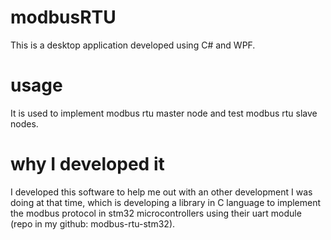 # modbusRTU

This is a desktop application developed using C# and WPF.

# usage

It is used to implement modbus rtu master node and test modbus rtu slave nodes.

# why I developed it
 
I developed this software to help me out with an other development 
I was doing at that time, which is developing a library in C language 
to implement the modbus protocol in stm32 microcontrollers 
using their uart module (repo in my github: modbus-rtu-stm32).

